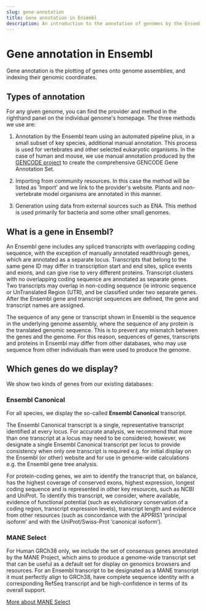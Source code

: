 ```yaml
---
slug: gene-annotation
title: Gene annotation in Ensembl
description: An introduction to the annotation of genomes by the Ensembl project
---
```


# Gene annotation in Ensembl

Gene annotation is the plotting of genes onto genome assemblies, and indexing their genomic coordinates.

## Types of annotation

For any given genome, you can find the provider and method in the righthand panel on the individual genome's homepage. The three methods we use are:

1. Annotation by the Ensembl team using an automated pipeline plus, in a small subset of key species, additional manual annotation. This process is used for vertebrates and other selected eukaryotic organisms. In the case of human and mouse, we use manual annotation produced by the [GENCODE project](https://www.gencodegenes.org) to create the comprehensive GENCODE Gene Annotation Set. 

2. Importing from community resources. In this case the method will be listed as 'Import' and we link to the provider's website. Plants and non-vertebrate model organisms are annotated in this manner.

3. Generation using data from external sources such as ENA. This method is used primarily for bacteria and some other small genomes.

## What is a gene in Ensembl?

An Ensembl gene includes any spliced transcripts with overlapping coding sequence, with the exception of manually annotated readthrough genes, which are annotated as a separate locus. Transcripts that belong to the same gene ID may differ in transcription start and end sites, splice events and exons, and can give rise to very different proteins. Transcript clusters with no overlapping coding sequence are annotated as separate genes. Two transcripts may overlap in non-coding sequence (ie intronic sequence or UnTranslated Region (UTR), and be classified under two separate genes. After the Ensembl gene and transcript sequences are defined, the gene and transcript names are assigned.

The sequence of any gene or transcript shown in Ensembl is the sequence in the underlying genome assembly, where the sequence of any protein is the translated genomic sequence. This is to prevent any mismatch between the genes and the genome. For this reason, sequences of genes, transcripts and proteins in Ensembl may differ from other databases, who may use sequence from other individuals than were used to produce the genome. 

## Which genes do we display?

We show two kinds of genes from our existing databases:

### Ensembl Canonical

For all species, we display the so-called **Ensembl Canonical** transcript.

The Ensembl Canonical transcript is a single, representative transcript identified at every locus. For accurate analysis, we recommend that more than one transcript at a locus may need to be considered; however, we designate a single Ensembl Canonical transcript per locus to provide consistency when only one transcript is required e.g. for initial display on the Ensembl (or other) website and for use in genome-wide calculations e.g. the Ensembl gene tree analysis.

For protein-coding genes, we aim to identify the transcript that, on balance, has the highest coverage of conserved exons, highest expression, longest coding sequence and is represented in other key resources, such as NCBI and UniProt. To identify this transcript, we consider, where available, evidence of functional potential (such as evolutionary conservation of a coding region, transcript expression levels), transcript length and evidence from other resources (such as concordance with the APPRIS1 ’principal isoform’ and with the UniProt/Swiss-Prot ‘canonical isoform’).

### MANE Select

For Human GRCh38 only, we include the set of consensus genes annotated by the MANE Project, which aims to produce a genome-wide transcript set that can be useful as a default set for display on genomics browsers and resources. For an Ensembl transcript to be designated as a MANE transcript it must perfectly align to GRCh38, have complete sequence identity with a corresponding RefSeq transcript and be high-confidence in terms of its overall support.

[More about MANE Select](mane.md)
